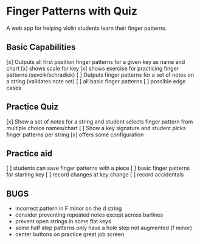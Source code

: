 # Finger Patterns with Quiz

A web app for helping violin students learn their finger patterns.

## Basic Capabilities

\[x\] Outputs all first position finger patterns for a given key as name and chart
\[x\] shows scale for key
\[x\] shows exercise for practicing finger patterns (sevcik/schradiek)
\[ \] Outputs finger patterns for a set of notes on a string (validates note set)
\[ \] all basic finger patterns
\[ \] possible edge cases

## Practice Quiz

\[x\] Show a set of notes for a string and student selects finger pattern from multiple choice names/chart
\[ \] Show a key signature and student picks finger patterns per string
\[x\] offers some configuration

## Practice aid

\[ \] students can save finger patterns with a piece
\[ \] basic finger patterns for starting key
\[ \] record changes at key change
\[ \] record accidentals

## BUGS

- incorrect pattern in F minor on the d string
- consider preventing repeated notes except across barlines
- prevent open strings in some flat keys
- some half step patterns only have a hole step not augmented (f minor)
- center buttons on practice great job screen

